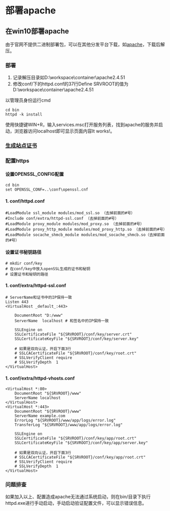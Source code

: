 # 部署apache
## 在win10部署apache
由于官网不提供二进制部署包，可以在其他分发平台下载，如[apache](https://www.apachelounge.com/download/#google_vignette)，下载后解压。

### 部署
1. 记录解压目录如D:\workspace\container\apache2.4.51
1. 修改conf/下的httpd.conf的37行Define SRVROOT的值为D:\workspace\container\apache2.4.51

以管理员身份运行cmd
```text
cd bin
httpd -k install
```

使用快捷键WIN+R，输入services.msc打开服务列表，找到apache的服务并启动，浏览器访问localhost即可显示页面内容It works!。

### [生成站点证书](../ssl/README.md)

### 配置https
#### 设置OPENSSL_CONFIG配置
```text
cd bin
set OPENSSL_CONF=..\conf\openssl.cnf
```
#### 1. conf/httpd.conf
```text
#LoadModule ssl_module modules/mod_ssl.so （去掉前面的#号）
#Include conf/extra/httpd-ssl.conf （去掉前面的#号）
#LoadModule proxy_module modules/mod_proxy.so （去掉前面的#号）
#LoadModule proxy_http_module modules/mod_proxy_http.so （去掉前面的#号）
#LoadModule socache_shmcb_module modules/mod_socache_shmcb.so（去掉前面的#号）
```
#### 设置证书秘钥路径
```text
# mkdir conf/key
# 在conf/key中放入openSSL生成的证书和秘钥
# 设置证书和秘钥的路径
```
#### 1. conf/extra/httpd-ssl.conf
```text
# ServerName和证书中的IP保持一致
Listen 443
<VirtualHost _default_:443>

    DocumentRoot "D:/www"
    ServerName  localhost # 和签名中的IP保持一致
 
    SSLEngine on
    SSLCertificateFile "${SRVROOT}/conf/key/server.crt"
    SSLCertificateKeyFile "${SRVROOT}/conf/key/server.key"

    # 如果是双向认证，开启下面3行
    # SSLCACertificateFile "${SRVROOT}/conf/key/root.crt"
    # SSLVerifyClient require
    # SSLVerifyDepth  1
</VirtualHost>    
```
#### 1. conf/extra/httpd-vhosts.conf
```text
<VirtualHost *:80>  
    DocumentRoot "${SRVROOT}/www"
    ServerName localhost
</VirtualHost>
<VirtualHost *:443>  
    DocumentRoot "${SRVROOT}/www"
    ServerName example.com
    ErrorLog "${SRVROOT}/www/app/logs/error.log"
    TransferLog "${SRVROOT}/www/app/logs/error.log"
 
    SSLEngine on
    SSLCertificateFile "${SRVROOT}/conf/key/app/root.crt"
    SSLCertificateKeyFile "${SRVROOT}/conf/key/app/server.key"    
    
    # 如果是双向认证，开启下面3行
    # SSLCACertificateFile "${SRVROOT}/conf/key/app/root.crt"
    # SSLVerifyClient require
    # SSLVerifyDepth  1
</VirtualHost>
```

### 问题排查
如果加入以上、配置造成apache无法通过系统启动，则在bin/目录下执行httpd.exe进行手动启动，手动启动验证配置文件，可以显示错误信息。
